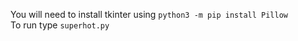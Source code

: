 You will need to install tkinter using ```python3 -m pip install Pillow```\
To run type ```superhot.py```